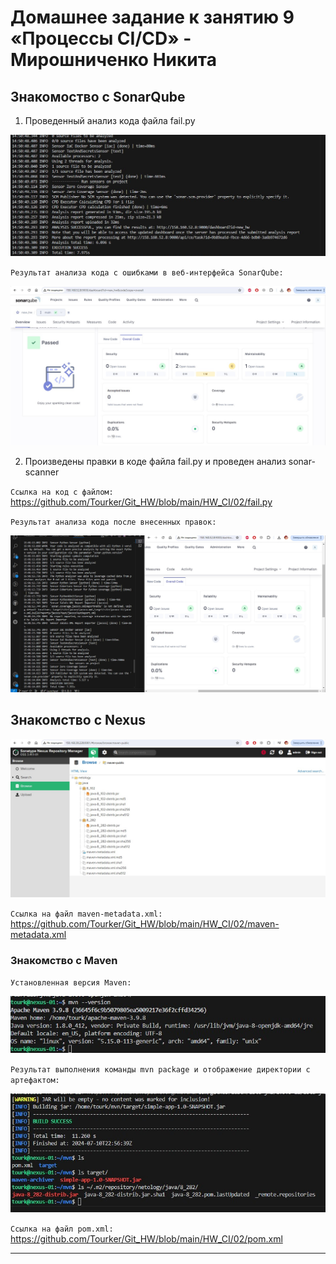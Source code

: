 # Домашнее задание к занятию 9 «Процессы CI/CD» - Мирошниченко Никита

## Знакомоство с SonarQube

1. Проведенный анализ кода файла fail.py

![Скриншот](https://github.com/Tourker/Git_HW/blob/main/HW_CI/img/02/start-scanner_analyze.jpg)

`Результат анализа кода с ошибками в веб-интерфейса SonarQube:`

![Скриншот](https://github.com/Tourker/Git_HW/blob/main/HW_CI/img/02/sonar-web_1.jpg)

2. Произведены правки в коде файла fail.py и проведен анализ sonar-scanner

`Ссылка на код с файлом: ` https://github.com/Tourker/Git_HW/blob/main/HW_CI/02/fail.py

`Результат анализа кода после внесенных правок: `

![Скриншот](https://github.com/Tourker/Git_HW/blob/main/HW_CI/img/02/code_review_success.jpg)

## Знакомство с Nexus

![Скриншот](https://github.com/Tourker/Git_HW/blob/main/HW_CI/img/02/nexus.jpg)

`Ссылка на файл maven-metadata.xml: ` https://github.com/Tourker/Git_HW/blob/main/HW_CI/02/maven-metadata.xml

### Знакомство с Maven

`Установленная версия Maven: `

![Скриншот](https://github.com/Tourker/Git_HW/blob/main/HW_CI/img/02/mvn_install.jpg)

`Результат выполнения команды mvn package и отображение директории с артефактом: `

![Скриншот](https://github.com/Tourker/Git_HW/blob/main/HW_CI/img/02/mvn_result.jpg)

`Ссылка на файл pom.xml: ` https://github.com/Tourker/Git_HW/blob/main/HW_CI/02/pom.xml

---